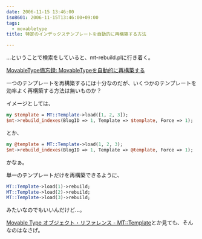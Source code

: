```yaml
---
date: 2006-11-15 13:46:00
iso8601: 2006-11-15T13:46:00+09:00
tags:
  - movabletype
title: 特定のインデックステンプレートを自動的に再構築する方法

---
```


…ということで検索をしていると、mt-rebuild.plに行き着く。

<a href="http://bizcaz.com/archives/2006/08/09-221138.php">MovableType備忘録: MovableTypeを自動的に再構築する</a>

一つのテンプレートを再構築するには十分なのだが、いくつかのテンプレートを効率よく再構築する方法は無いものか？

イメージとしては、

```perl
my $template = MT::Template->load([1, 2, 3]);
$mt->rebuild_indexes(BlogID => 1, Template => $template, Force => 1);
```

とか、

```perl
my @template = MT::Template->load(1, 2, 3);
$mt->rebuild_indexes(BlogID => 1, Template => @template, Force => 1);
```

かなぁ。


単一のテンプレートだけを再構築できるように、

```perl
MT::Template->load(1)->rebuild;
MT::Template->load(2)->rebuild;
MT::Template->load(3)->rebuild;
```

みたいなのでもいいんだけど…。

<a href="http://www.sixapart.jp/movabletype/manual/object_reference/archives/mt_template.html">Movable Type オブジェクト・リファレンス - MT::Template</a>とか見ても、そんなのはなさげ。

